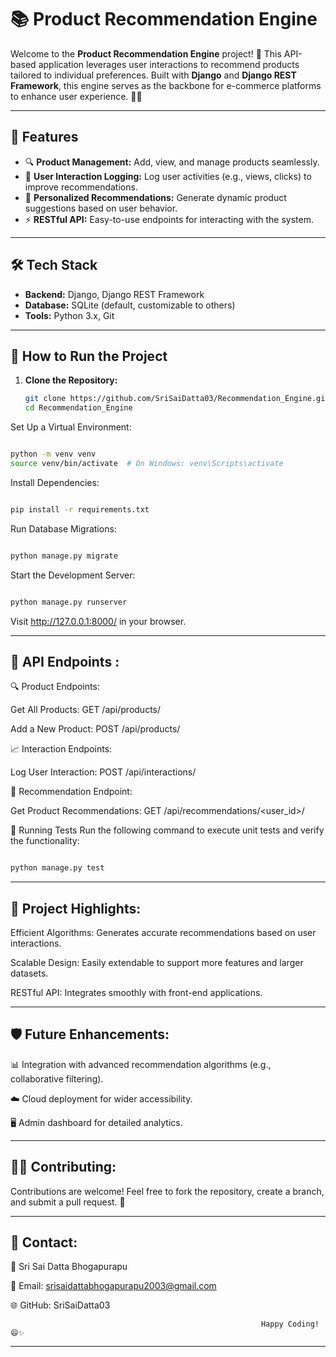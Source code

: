 # 📚 Product Recommendation Engine
  Welcome to the **Product Recommendation Engine** project! 🚀 This API-based application leverages user interactions to recommend products tailored to individual preferences. Built with **Django** and **Django REST Framework**, this engine serves as the backbone for e-commerce platforms to enhance user experience. 🛒✨

---

## 📝 Features

- 🔍 **Product Management:** Add, view, and manage products seamlessly.
- 🤝 **User Interaction Logging:** Log user activities (e.g., views, clicks) to improve recommendations.
- 🎯 **Personalized Recommendations:** Generate dynamic product suggestions based on user behavior.
- ⚡ **RESTful API:** Easy-to-use endpoints for interacting with the system.

---

## 🛠️ Tech Stack

- **Backend:** Django, Django REST Framework
- **Database:** SQLite (default, customizable to others)
- **Tools:** Python 3.x, Git

---

## 🚀 How to Run the Project

1. **Clone the Repository:**
   ```bash
   git clone https://github.com/SriSaiDatta03/Recommendation_Engine.git
   cd Recommendation_Engine
Set Up a Virtual Environment:
  ```bash

python -m venv venv
source venv/bin/activate  # On Windows: venv\Scripts\activate
```

Install Dependencies:

  ```bash

pip install -r requirements.txt
```
Run Database Migrations:

  ```bash

python manage.py migrate
```
Start the Development Server:

  ```bash

python manage.py runserver
```
Visit http://127.0.0.1:8000/ in your browser.

---

📡 API Endpoints :
-
🔍 Product Endpoints:

Get All Products:
GET /api/products/

Add a New Product:
POST /api/products/

📈 Interaction Endpoints:

Log User Interaction: POST /api/interactions/

🎯 Recommendation Endpoint:

Get Product Recommendations:
GET /api/recommendations/<user_id>/

🧪 Running Tests
Run the following command to execute unit tests and verify the functionality:

```bash

python manage.py test
```
---
🌟 Project Highlights:
-
Efficient Algorithms: Generates accurate recommendations based on user interactions.

Scalable Design: Easily extendable to support more features and larger datasets.

RESTful API: Integrates smoothly with front-end applications.

---
🛡️ Future Enhancements:
-
📊 Integration with advanced recommendation algorithms (e.g., collaborative filtering).

☁️ Cloud deployment for wider accessibility.

🖥️ Admin dashboard for detailed analytics.

---
🧑‍💻 Contributing:
-
Contributions are welcome! Feel free to fork the repository, create a branch, and submit a pull request. 🎉

---
💬 Contact:
-
👤 Sri Sai Datta Bhogapurapu

📧 Email: srisaidattabhogapurapu2003@gmail.com

🌐 GitHub: SriSaiDatta03

                                                            Happy Coding! 😄✨
---
